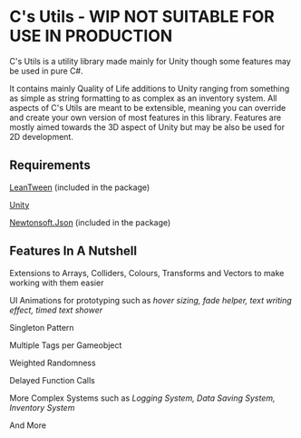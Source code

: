 # C's Utils - WIP NOT SUITABLE FOR USE IN PRODUCTION
C's Utils is a utility library made mainly for Unity though some features may be used in pure C#.

It contains mainly Quality of Life additions to Unity ranging from something as simple as string formatting to as complex as an inventory system. All aspects of C's Utils are meant to be extensible, meaning you can override and create your own version of most features in this library. Features are mostly aimed towards the 3D aspect of Unity but may be also be used for 2D development.

## Requirements
[LeanTween](https://github.com/dentedpixel/LeanTween) (included in the package)

[Unity](https://unity.com/)

[Newtonsoft.Json](https://github.com/JamesNK/Newtonsoft.Json) (included in the package)

## Features In A Nutshell

Extensions to Arrays, Colliders, Colours, Transforms and Vectors to make working with them easier

UI Animations for prototyping such as _hover sizing, fade helper, text writing effect, timed text shower_

Singleton Pattern

Multiple Tags per Gameobject

Weighted Randomness

Delayed Function Calls

More Complex Systems such as _Logging System, Data Saving System, Inventory System_

And More

